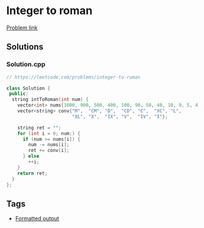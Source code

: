# Integer to roman

[Problem link](https://leetcode.com/problems/integer-to-roman)

## Solutions


### Solution.cpp
```cpp
// https://leetcode.com/problems/integer-to-roman

class Solution {
 public:
  string intToRoman(int num) {
    vector<int> nums{1000, 900, 500, 400, 100, 90, 50, 40, 10, 9, 5, 4, 1};
    vector<string> conv{"M",  "CM", "D",  "CD", "C",  "XC", "L",
                        "XL", "X",  "IX", "V",  "IV", "I"};

    string ret = "";
    for (int i = 0; num;) {
      if (num >= nums[i]) {
        num -= nums[i];
        ret += conv[i];
      } else
        ++i;
    }
    return ret;
  }
};
```
## Tags

* [Formatted output](/Collections/formatted-output.md#formatted-output)
